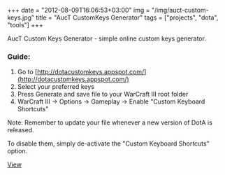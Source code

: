 +++
date = "2012-08-09T16:06:53+03:00"
img = "/img/auct-custom-keys.jpg"
title = "AucT CustomKeys Generator"
tags = ["projects", "dota", "tools"]
+++

AucT Custom Keys Generator - simple online custom keys generator.

### Guide:

1. Go to [http://dotacustomkeys.appspot.com/](http://dotacustomkeys.appspot.com/)
2. Select your preferred keys
3. Press Generate and save file to your WarCraft III root folder
4. WarCraft III -> Options -> Gameplay -> Enable "Custom Keyboard Shortcuts"

<span class="warning">Note:</span> Remember to update your file whenever a new version of DotA is released.

To disable them, simply de-activate the "Custom Keyboard Shortcuts" option.

[View](http://dotacustomkeys.appspot.com/ "AucT CustomKeys Genrator")